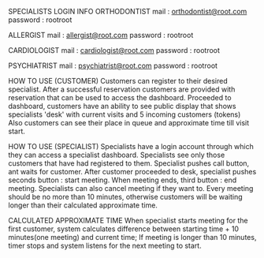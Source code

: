 SPECIALISTS LOGIN INFO
ORTHODONTIST mail : orthodontist@root.com password : rootroot

ALLERGIST mail : allergist@root.com password : rootroot

CARDIOLOGIST mail : cardiologist@root.com password : rootroot

PSYCHIATRIST mail : psychiatrist@root.com password : rootroot

HOW TO USE (CUSTOMER)
Customers can register to their desired specialist. After a successful reservation customers are provided with reservation that can be used to access the dashboard. Proceeded to dashboard, customers have an ability to see public display that shows specialists 'desk' with current visits and 5 incoming customers (tokens) Also customers can see their place in queue and approximate time till visit start.

HOW TO USE (SPECIALIST)
Specialists have a login account through which they can access a specialist dashboard. Specialists see only those customers that have had registered to them. Specialist pushes call button, ant waits for customer. After customer proceeded to desk, specialist pushes seconds button : start meeting. When meeting ends, third button : end meeting. Specialists can also cancel meeting if they want to. Every meeting should be no more than 10 minutes, otherwise customers will be waiting longer than their calculated approximate time.

CALCULATED APPROXIMATE TIME
When specialist starts meeting for the first customer, system calculates difference between starting time + 10 minutes(one meeting) and current time; If meeting is longer than 10 minutes, timer stops and system listens for the next meeting to start.
